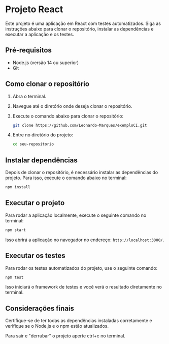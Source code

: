 # Projeto React

Este projeto é uma aplicação em React com testes automatizados. Siga as instruções abaixo para clonar o repositório, instalar as dependências e executar a aplicação e os testes.

## Pré-requisitos

- Node.js (versão 14 ou superior)
- Git

## Como clonar o repositório

1. Abra o terminal.
2. Navegue até o diretório onde deseja clonar o repositório.
3. Execute o comando abaixo para clonar o repositório:

   ```bash
   git clone https://github.com/Leonardo-Marques/exemploCI.git
   ```

4. Entre no diretório do projeto:

   ```bash
   cd seu-repositorio
   ```

## Instalar dependências

Depois de clonar o repositório, é necessário instalar as dependências do projeto. Para isso, execute o comando abaixo no terminal:

```bash
npm install
```

## Executar o projeto

Para rodar a aplicação localmente, execute o seguinte comando no terminal:

```bash
npm start
```

Isso abrirá a aplicação no navegador no endereço: `http://localhost:3000/`.

## Executar os testes

Para rodar os testes automatizados do projeto, use o seguinte comando:

```bash
npm test
```

Isso iniciará o framework de testes e você verá o resultado diretamente no terminal.

## Considerações finais

Certifique-se de ter todas as dependências instaladas corretamente e verifique se o Node.js e o npm estão atualizados.

Para sair e "derrubar" o projeto aperte ctrl+c no terminal.